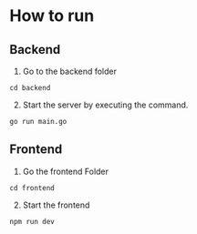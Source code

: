 # How to run

## Backend

1. Go to the backend folder
```
cd backend
```

2. Start the server by executing the command.
```
go run main.go
```

## Frontend

1. Go the frontend Folder
```
cd frontend
```

2. Start the frontend
```
npm run dev
```